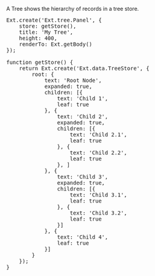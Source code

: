 A Tree shows the hierarchy of records in a tree store.

<pre class="runnable run">
Ext.create('Ext.tree.Panel', {
    store: getStore(),
    title: 'My Tree',
    height: 400,
    renderTo: Ext.getBody()
});

function getStore() {
    return Ext.create('Ext.data.TreeStore', {
        root: {
            text: 'Root Node',
            expanded: true,
            children: [{
                text: 'Child 1',
                leaf: true
            }, {
                text: 'Child 2',
                expanded: true,
                children: [{
                    text: 'Child 2.1',
                    leaf: true
                }, {
                    text: 'Child 2.2',
                    leaf: true
                }, ]
            }, {
                text: 'Child 3',
                expanded: true,
                children: [{
                    text: 'Child 3.1',
                    leaf: true
                }, {
                    text: 'Child 3.2',
                    leaf: true
                }]
            }, {
                text: 'Child 4',
                leaf: true
            }]
        }
    });
}
</pre>